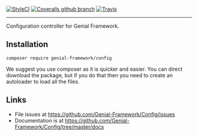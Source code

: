 [![StyleCI](https://styleci.io/repos/113316840/shield?branch=master)](https://styleci.io/repos/113316840) [![Coveralls github branch](https://img.shields.io/coveralls/github/Genial-Framework/Config/master.svg?style=flat-square)](https://coveralls.io/github/Genial-Framework/Config?branch=master) [![Travis](https://img.shields.io/travis/Genial-Framework/Config.svg?style=flat-square)](https://travis-ci.org/Genial-Framework/Config) 

-------
Configuration controller for Genial Framework.

## Installation
```
composer require genial-framework/config
```

We suggest you use composer as it is quicker and easier. You can direct download the package, but if you do that then you need to create an autoloader to load all the files.

## Links
- File issues at https://github.com/Genial-Framework/Config/issues
- Documentation is at https://github.com/Genial-Framework/Config/tree/master/docs


